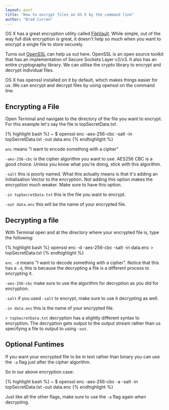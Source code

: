 ```yaml
---
layout: post
title: "How to encrypt files on OS X by the command line"
author: "Brad Curran"
---
```

OS X has a great encryption utility called [FileVault](http://support.apple.com/kb/ht4790). While simple, out of the way full disk encryption is great, it doesn't help so much when you want to encrypt a single file to store securely. 

Turns out [OpenSSL](https://www.openssl.org/) can help us out here. OpenSSL is an open source toolkit that has an implementation of Secure Sockets Layer v2/v3. It also has an entire cryptography library. We can utilise the crypto library to encrypt and decrypt individual files. 

OS X has openssl installed on it by default, which makes things easier for us. We can encrypt and decrypt files by using openssl on the command line. 

## Encrypting a File

Open Terminal and navigate to the directory of the file you want to encrypt. For this example let's say the file is topSecretData.txt. 

{% highlight bash %}
~ $ openssl enc -aes-256-cbc -salt -in topSecretData.txt -out data.enc
{% endhighlight %}

`enc` means "I want to encode something with a cipher"

`-aes-256-cbc` is the cipher algorithm you want to use. AES256 CBC is a good choice. Unless you know what you're doing, stick with this algorithm. 

`-salt` this is poorly named. What this actually means is that it's adding an Initialisation Vector to the encryption. Not adding this option makes the encryption much weaker. Make sure to have this option. 

`-in topSecretData.txt` this is the file you want to encrypt. 

`-out data.enc` this will be the name of your encrypted file. 

## Decrypting a file

With Terminal open and at the directory where your encrypted file is, type the following: 

{% highlight bash %}
openssl enc -d -aes-256-cbc -salt -in data.enc > topSecretData.txt
{% endhighlight %}

`enc -d` means "I want to decode something with a cipher". Notice that this has a `-d`, this is because the decrypting a file is a different process to encrypting it. 

`-aes-256-cbc` make sure to use the algorithm for decryption as you did for encryption. 

`-salt` if you used `-salt` to encrypt, make sure to use it decrypting as well. 

`-in data.enc` this is the name of your encrypted file. 

`> topSecretData.txt` decryption has a slightly different syntax to encryption. The decryption gets output to the output stream rather than us specifying a file to output to using `-out`. 

## Optional Funtimes

If you want your encrypted file to be in text rather than binary you can use the `-a` flag just after the cipher algorithm. 

So in our above encryption case: 

{% highlight bash %}
~ $ openssl enc -aes-256-cbc -a -salt -in topSecretData.txt -out data.enc
{% endhighlight %}

Just like all the other flags, make sure to use the `-a` flag again when decrypting. 

